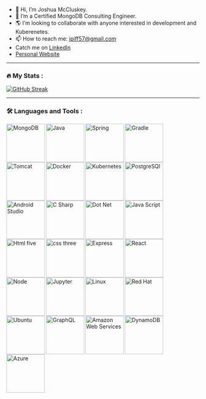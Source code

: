
- 👋 Hi, I’m Joshua McCluskey.
- 🍃 I’m a Certified MongoDB Consulting Engineer.
- 🌎 I’m looking to collaborate with anyone interested in development and Kuberenetes.
- 📫 How to reach me: jpiff57@gmail.com
- Catch me on [LinkedIn](https://www.linkedin.com/in/joshua-mccluskey/)
- [Personal Website](https://www.joshmccluskey.com/)

---

### :fire: My Stats :

[![GitHub Streak](https://streak-stats.demolab.com/?user=joshuamccluskey?theme=highcontrast)](https://git.io/streak-stats)

---
### :hammer_and_wrench: Languages and Tools :
<div>
<img src="https://cdn.jsdelivr.net/gh/devicons/devicon/icons/mongodb/mongodb-original-wordmark.svg" alt="MongoDB" width="100" align="left"/>
<img src="https://cdn.jsdelivr.net/gh/devicons/devicon/icons/java/java-original-wordmark.svg" alt="Java" width="100" align="left"/>
<img src="https://cdn.jsdelivr.net/gh/devicons/devicon/icons/spring/spring-original-wordmark.svg" alt="Spring" width="100" align="left"/>
<img src="https://cdn.jsdelivr.net/gh/devicons/devicon@latest/icons/gradle/gradle-original-wordmark.svg" alt="Gradle" width="100" align="left"/>
<img src="https://cdn.jsdelivr.net/gh/devicons/devicon/icons/tomcat/tomcat-original-wordmark.svg" alt="Tomcat" width="100" align="left"/>
<img src="https://cdn.jsdelivr.net/gh/devicons/devicon/icons/docker/docker-original-wordmark.svg" alt="Docker" width="100" align="left" />
<img src="https://cdn.jsdelivr.net/gh/devicons/devicon@latest/icons/kubernetes/kubernetes-original-wordmark.svg"alt="Kubernetes" width="100" align="left"/>
<img src="https://cdn.jsdelivr.net/gh/devicons/devicon/icons/postgresql/postgresql-original-wordmark.svg" alt="PostgreSQl" width="100" align="left"/>
<img src="https://cdn.jsdelivr.net/gh/devicons/devicon/icons/androidstudio/androidstudio-original-wordmark.svg" alt="Android Studio" width="100" align="left"/>
<img src="https://cdn.jsdelivr.net/gh/devicons/devicon/icons/csharp/csharp-original.svg" alt="C Sharp" width="100" align="left"/>
<img src="https://cdn.jsdelivr.net/gh/devicons/devicon/icons/dot-net/dot-net-original-wordmark.svg" alt="Dot Net" width="100" align="left"/>
<img src="https://cdn.jsdelivr.net/gh/devicons/devicon/icons/javascript/javascript-original.svg" alt="Java Script" width="100" align="left"/>
<img src="https://cdn.jsdelivr.net/gh/devicons/devicon/icons/html5/html5-original-wordmark.svg" alt="Html five" width="100" align="left"/>
<img src="https://cdn.jsdelivr.net/gh/devicons/devicon/icons/css3/css3-original-wordmark.svg" alt="css three" width="100" align="left"/>
<img src="https://cdn.jsdelivr.net/gh/devicons/devicon/icons/express/express-original-wordmark.svg" alt="Express" width="100" align="left"/>
<img src="https://cdn.jsdelivr.net/gh/devicons/devicon/icons/react/react-original-wordmark.svg" alt="React" width="100" align="left"/>
<img src="https://cdn.jsdelivr.net/gh/devicons/devicon/icons/nodejs/nodejs-original-wordmark.svg" alt="Node"  width="100" align="left"/>
<img src="https://cdn.jsdelivr.net/gh/devicons/devicon@latest/icons/jupyter/jupyter-original-wordmark.svg" alt="Jupyter"  width="100" align="left"/>
<img src="https://cdn.jsdelivr.net/gh/devicons/devicon@latest/icons/linux/linux-original.svg" alt="Linux"  width="100" align="left"/>
<img src="https://cdn.jsdelivr.net/gh/devicons/devicon@latest/icons/redhat/redhat-plain-wordmark.svg" alt="Red Hat"  width="100" align="left"/>
<img src="https://cdn.jsdelivr.net/gh/devicons/devicon@latest/icons/ubuntu/ubuntu-original-wordmark.svg" alt="Ubuntu"  width="100" align="left"/>
<img src="https://cdn.jsdelivr.net/gh/devicons/devicon@latest/icons/graphql/graphql-plain-wordmark.svg" alt="GraphQL"  width="100" align="left"/>
<img src="https://cdn.jsdelivr.net/gh/devicons/devicon@latest/icons/amazonwebservices/amazonwebservices-original-wordmark.svg" alt="Amazon Web Services"  width="100" align="left"/>
<img src="https://cdn.jsdelivr.net/gh/devicons/devicon@latest/icons/dynamodb/dynamodb-original.svg" alt="DynamoDB"  width="100" align="left"/>
<img src="https://cdn.jsdelivr.net/gh/devicons/devicon@latest/icons/azure/azure-original-wordmark.svg" alt="Azure"  width="100" align="left"/>

</div>






<!---
joshuamccluskey/joshuamccluskey is a ✨ special ✨ repository because its `README.md` (this file) appears on your GitHub profile.
You can click the Preview link to take a look at your changes.
--->

